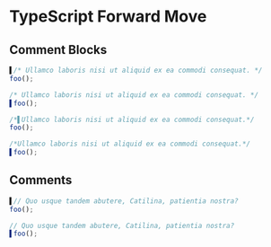 # TypeScript Forward Move
## Comment Blocks
```typescript
▌/* Ullamco laboris nisi ut aliquid ex ea commodi consequat. */
foo();
```
```typescript
/* Ullamco laboris nisi ut aliquid ex ea commodi consequat. */
▌foo();
```

```typescript
/*▌Ullamco laboris nisi ut aliquid ex ea commodi consequat.*/
foo();
```
```typescript
/*Ullamco laboris nisi ut aliquid ex ea commodi consequat.*/
▌foo();
```

## Comments
```typescript
▌// Quo usque tandem abutere, Catilina, patientia nostra?
foo();
```
```typescript
// Quo usque tandem abutere, Catilina, patientia nostra?
▌foo();
```